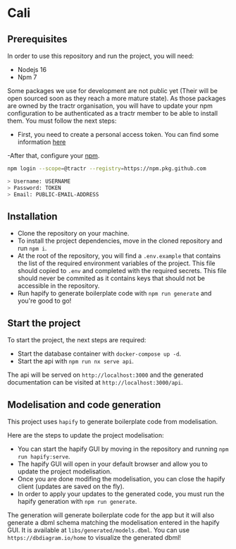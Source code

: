 # Cali

## Prerequisites

In order to use this repository and run the project, you will need:

- Nodejs 16
- Npm 7

Some packages we use for development are not public yet (Their will be open
sourced soon as they reach a more mature state). As those packages are owned by
the tractr organisation, you will have to update your npm configuration to be
authenticated as a tractr member to be able to install them. You must follow the
next steps:

- First, you need to create a personal access token. You can find some
  information
  [here](https://docs.github.com/en/enterprise-server@2.22/github/authenticating-to-github/creating-a-personal-access-token)

-After that, configure your
[npm](https://docs.github.com/en/packages/guides/configuring-npm-for-use-with-github-packages).

```bash
npm login --scope=@tractr --registry=https://npm.pkg.github.com

> Username: USERNAME
> Password: TOKEN
> Email: PUBLIC-EMAIL-ADDRESS
```

## Installation

- Clone the repository on your machine.
- To install the project dependencies, move in the cloned repository and run
  `npm i`.
- At the root of the repository, you will find a `.env.example` that contains
  the list of the required environment variables of the project. This file
  should copied to `.env` and completed with the required secrets. This file
  should never be commited as it contains keys that should not be accessible in
  the repository.
- Run hapify to generate boilerplate code with `npm run generate` and you're
  good to go!

## Start the project

To start the project, the next steps are required:

- Start the database container with `docker-compose up -d`.
- Start the api with `npm run nx serve api`.

The api will be served on `http://localhost:3000` and the generated
documentation can be visited at `http://localhost:3000/api`.

## Modelisation and code generation

This project uses `hapify` to generate boilerplate code from modelisation.

Here are the steps to update the project modelisation:

- You can start the hapify GUI by moving in the repository and running
  `npm run hapify:serve`.
- The hapify GUI will open in your default browser and allow you to update the
  project modelisation.
- Once you are done modifing the modelisation, you can close the hapify client
  (updates are saved on the fly).
- In order to apply your updates to the generated code, you must run the hapify
  generation with `npm run generate`.

The generation will generate boilerplate code for the app but it will also
generate a dbml schema matching the modelisation entered in the hapify GUI. It
is available at `libs/generated/models.dbml`. You can use
`https://dbdiagram.io/home` to visualize the generated dbml!
